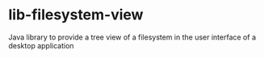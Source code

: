 # lib-filesystem-view
Java library to provide a tree view of a filesystem in the user interface of a desktop application
